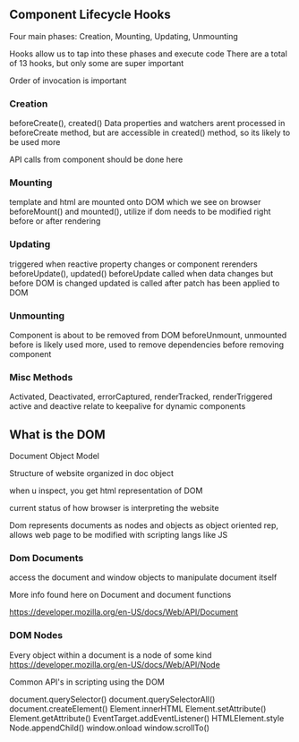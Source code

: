 ## Component Lifecycle Hooks
Four main phases:
Creation, Mounting, Updating, Unmounting

Hooks allow us to tap into these phases and execute code
There are a total of 13 hooks, but only some are super important

Order of invocation is important

### Creation
beforeCreate(), created()
Data properties and watchers arent processed in beforeCreate method, but are accessible in created() method, so its likely to be used more

API calls from component should be done here

### Mounting
template and html are mounted onto DOM which we see on browser
beforeMount() and mounted(), utilize if dom needs to be modified right before or after rendering

### Updating 
triggered when reactive property changes or component rerenders
beforeUpdate(), updated()
beforeUpdate called when data changes but before DOM is changed
updated is called after patch has been applied to DOM

### Unmounting
Component is about to be removed from DOM
beforeUnmount, unmounted
before is likely used more, used to remove dependencies before removing component

### Misc Methods
Activated, Deactivated, errorCaptured, renderTracked, renderTriggered
active and deactive relate to keepalive for dynamic components

## What is the DOM
Document Object Model

Structure of website organized in doc object

when u inspect, you get html representation of DOM

current status of how browser is interpreting the website

Dom represents documents as nodes and objects
as object oriented rep, allows web page to be modified with scripting langs like JS

### Dom Documents
access the document and window objects to manipulate document itself

More info found here on Document and document functions

https://developer.mozilla.org/en-US/docs/Web/API/Document

### DOM Nodes
Every object within a document is a node of some kind
https://developer.mozilla.org/en-US/docs/Web/API/Node


Common API's in scripting using the DOM

document.querySelector()
document.querySelectorAll()
document.createElement()
Element.innerHTML
Element.setAttribute()
Element.getAttribute()
EventTarget.addEventListener()
HTMLElement.style
Node.appendChild()
window.onload
window.scrollTo()